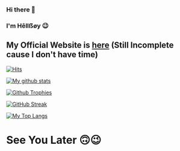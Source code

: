### Hi there 👋

### I'm Hêllẞøy 😉

## My Official Website is [here](http://itshellboy.tk/) (Still Incomplete cause I don't have time)

[![Hits](https://hits.seeyoufarm.com/api/count/incr/badge.svg?url=https%3A%2F%2Fgithub.com%2FHellBoy-OP&count_bg=%2379C83D&title_bg=%230084FF&icon=arduino.svg&icon_color=%2300FF20&title=Stalks&edge_flat=false)](https://hits.seeyoufarm.com)

[![My github stats](https://github-readme-stats.vercel.app/api?username=HellBoy-OP&show_icons=true&theme=radical&custom_title=Hêllẞøy's+Github+Stats&include_all_commits=true&count_private=true)](https://github.com/HellBoy-OP)

[![Github Trophies](https://github-profile-trophy.vercel.app/?username=HellBoy-OP&theme=darkhub&margin-w=10&margin-h=10&row=2&column=3&count_private=true)](https://HellBoy-OP)

<!--
[![My wakatime stats](https://github-readme-stats.vercel.app/api/wakatime?username=HellBoy)](https://github.com/HellBoy-OP)
-->

[![GitHub Streak](http://github-readme-streak-stats.herokuapp.com?user=HellBoy-OP&theme=black-ice)](https://git.io/streak-stats)

[![My Top Langs](https://github-readme-stats.vercel.app/api/top-langs/?username=HellBoy-OP&layout=compact&theme=cobalt)](https://github.com/HellBoy-OP)

# See You Later 🙃😉
<!--
**HellBoy-OP/HellBoy-OP** is a ✨ _special_ ✨ repository because its `README.md` (this file) appears on your GitHub profile.

Here are some ideas to get you started:

- 🔭 I’m currently working on ...
- 🌱 I’m currently learning ...
- 👯 I’m looking to collaborate on ...
- 🤔 I’m looking for help with ...
- 💬 Ask me about ...
- 📫 How to reach me: ...
- 😄 Pronouns: ...
- ⚡ Fun fact: ...
-->
